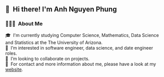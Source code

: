 ## 👋 &nbsp;Hi there! I'm Anh Nguyen Phung

### 👨🏻‍💻 &nbsp;About Me

🎓 &nbsp;I'm currently studying Computer Science, Mathematics, Data Science and Statistics at the The University of Arizona.\
🌱 &nbsp;I’m interested in software engineer, data science, and date engineer roles.\
💞️ &nbsp;I’m looking to collaborate on projects.\
📄 &nbsp;For contact and more information about me, please have a look at my [website](http://anhnguyenphung.me/).

<!--
### ⚙️ &nbsp;GitHub Analytics

<p align="center">
<a href="https://github.com/anhnguyenphung">
  <img height="180em" src="https://github-readme-stats-eight-theta.vercel.app/api?username=anhnguyenphung&show_icons=true&theme=algolia&include_all_commits=true&count_private=true"/>
  <img height="180em" src="https://github-readme-stats-eight-theta.vercel.app/api/top-langs/?username=anhnguyenphung&layout=compact&langs_count=8&theme=algolia"/>
</a>
</p>
-->
<!--
**anhnguyenphung/anhnguyenphung** is a ✨ _special_ ✨ repository because its `README.md` (this file) appears on your GitHub profile.

Here are some ideas to get you started:

- 🔭 I’m currently working on ...
- 🌱 I’m currently learning ...
- 👯 I’m looking to collaborate on ...
- 🤔 I’m looking for help with ...
- 💬 Ask me about ...
- 📫 How to reach me: ...
- 😄 Pronouns: ...
- ⚡ Fun fact: ...
-->

